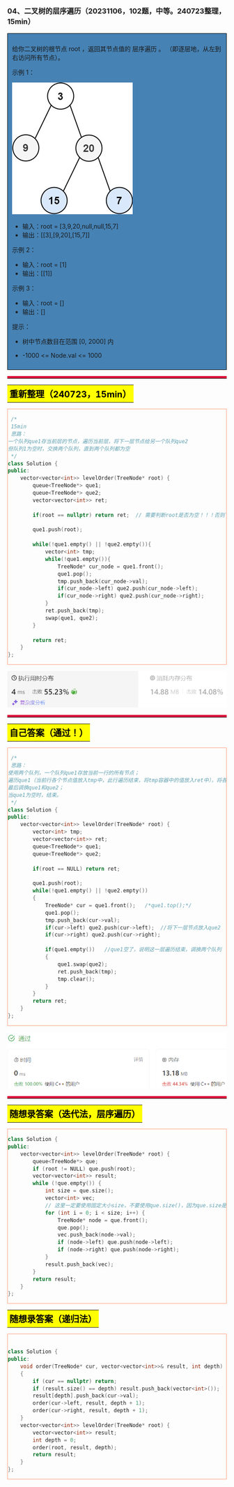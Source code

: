 ### 04、二叉树的层序遍历（20231106，102题，中等。240723整理，15min）
<div style="border: 1px solid black; padding: 10px; background-color: SteelBlue;">

给你二叉树的根节点 root ，返回其节点值的 层序遍历 。 （即逐层地，从左到右访问所有节点）。

 

示例 1：

![alt text](image/af47f927bf21d06598289ab7cad0aa8.png)

- 输入：root = [3,9,20,null,null,15,7]
- 输出：[[3],[9,20],[15,7]]

示例 2：

- 输入：root = [1]
- 输出：[[1]]

示例 3：

- 输入：root = []
- 输出：[]
 

提示：

- 树中节点数目在范围 [0, 2000] 内
- -1000 <= Node.val <= 1000

  </p>
</div>

<hr style="border-top: 5px solid #DC143C;">
<table>
  <tr>
    <td bgcolor="Yellow" style="padding: 5px; border: 0px solid black;">
      <span style="font-weight: bold; font-size: 20px;color: black;">
      重新整理（240723，15min）
      </span>
    </td>
  </tr>
</table>
<div style="padding: 0px; border: 1.5px solid LightSalmon; margin-bottom: 10px;">

```C++ {.line-numbers}
 /*
 15min
 思路：
一个队列que1存当前层的节点，遍历当前层，将下一层节点给另一个队列que2
但队列1为空时，交换两个队列，直到两个队列都为空
 */
class Solution {
public:
    vector<vector<int>> levelOrder(TreeNode* root) {
        queue<TreeNode*> que1;
        queue<TreeNode*> que2;
        vector<vector<int>> ret;

        if(root == nullptr) return ret;  // 需要判断root是否为空！！！否则下面cur_node->val会报错

        que1.push(root);

        while(!que1.empty() || !que2.empty()){
            vector<int> tmp;
            while(!que1.empty()){
                TreeNode* cur_node = que1.front();
                que1.pop();
                tmp.push_back(cur_node->val);
                if(cur_node->left) que2.push(cur_node->left);
                if(cur_node->right) que2.push(cur_node->right);
            }
            ret.push_back(tmp);
            swap(que1, que2);
        }

        return ret;
    }
};
```

</div>

![alt text](image/326b5f9b3bd31b93b069de59de94815.png)

<hr style="border-top: 5px solid #DC143C;">

<table>
  <tr>
    <td bgcolor="Yellow" style="padding: 5px; border: 0px solid black;">
      <span style="font-weight: bold; font-size: 20px;color: black;">
      自己答案（通过！）
      </span>
    </td>
  </tr>
</table>

<div style="padding: 0px; border: 1.5px solid LightSalmon; margin-bottom: 10px">

```C++ {.line-numbers}
 /*
 思路：
使用两个队列，一个队列que1存放当前一行的所有节点；
遍历que1（当前行各个节点值放入tmp中，此行遍历结束，将tmp容器中的值放入ret中），将各个节点的左右节点放入que2；
最后调换que1和que2；
当que1为空时，结束。
 */
class Solution {
public:
    vector<vector<int>> levelOrder(TreeNode* root) {
        vector<int> tmp;
        vector<vector<int>> ret;
        queue<TreeNode*> que1;
        queue<TreeNode*> que2;

        if(root == NULL) return ret;

        que1.push(root);
        while(!que1.empty() || !que2.empty())
        {
            TreeNode* cur = que1.front();   /*que1.top();*/
            que1.pop();
            tmp.push_back(cur->val);
            if(cur->left) que2.push(cur->left);  //将下一层节点放入que2
            if(cur->right) que2.push(cur->right);

            if(que1.empty())   //que1空了，说明这一层遍历结束，调换两个队列
            {
                que1.swap(que2);
                ret.push_back(tmp);
                tmp.clear();
            }
        }
        return ret;
    }
};
```

</div>

![Alt text](image/image-45.png)


<hr style="border-top: 5px solid #DC143C;">

<table>
  <tr>
    <td bgcolor="Yellow" style="padding: 5px; border: 0px solid black;">
      <span style="font-weight: bold; font-size: 20px;color: black;">
      随想录答案（迭代法，层序遍历）
      </span>
    </td>
  </tr>
</table>

<div style="padding: 0px; border: 1.5px solid LightSalmon; margin-bottom: 10px">

```C++ {.line-numbers}
class Solution {
public:
    vector<vector<int>> levelOrder(TreeNode* root) {
        queue<TreeNode*> que;
        if (root != NULL) que.push(root);
        vector<vector<int>> result;
        while (!que.empty()) {
            int size = que.size();
            vector<int> vec;
            // 这里一定要使用固定大小size，不要使用que.size()，因为que.size是不断变化的
            for (int i = 0; i < size; i++) {
                TreeNode* node = que.front();
                que.pop();
                vec.push_back(node->val);
                if (node->left) que.push(node->left);
                if (node->right) que.push(node->right);
            }
            result.push_back(vec);
        }
        return result;
    }
};
```
</div>

<table>
  <tr>
    <td bgcolor="Yellow" style="padding: 5px; border: 0px solid black;">
      <span style="font-weight: bold; font-size: 20px;color: black;">
      随想录答案（递归法）
      </span>
    </td>
  </tr>
</table>

<div style="padding: 0px; border: 1.5px solid LightSalmon; margin-bottom: 10px">

```C++ {.line-numbers}

class Solution {
public:
    void order(TreeNode* cur, vector<vector<int>>& result, int depth)
    {
        if (cur == nullptr) return;
        if (result.size() == depth) result.push_back(vector<int>());
        result[depth].push_back(cur->val);
        order(cur->left, result, depth + 1);
        order(cur->right, result, depth + 1);
    }
    vector<vector<int>> levelOrder(TreeNode* root) {
        vector<vector<int>> result;
        int depth = 0;
        order(root, result, depth);
        return result;
    }
};
```
</div>
